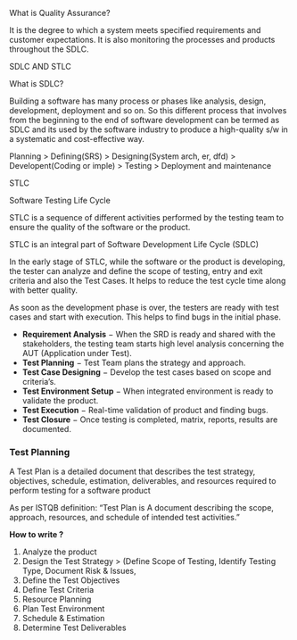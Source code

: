 What is Quality Assurance?

It is the degree to which a system meets specified requirements and  customer expectations. It is also monitoring the processes and products  throughout the SDLC.



SDLC AND STLC



What is SDLC?

Building a software has many process or phases like analysis, design, development, deployment and so on. So this different process that involves from the beginning to the end of software development can be termed as SDLC and its used by the software industry to produce a high-quality s/w in a systematic and cost-effective way. 

Planning > Defining(SRS) > Designing(System arch, er, dfd) > Developent(Coding or imple) > Testing > Deployment and maintenance



STLC

Software Testing Life Cycle

STLC is a sequence of different activities performed by the testing team to ensure the quality of the software or the product.

STLC is an integral part of Software Development Life Cycle (SDLC)

In the early stage of STLC, while the software or the product is  developing, the tester can analyze and define the scope of testing,  entry and exit criteria and also the Test Cases. It helps to reduce the  test cycle time along with better quality.

As soon as the development phase is over, the testers are ready with  test cases and start with execution. This helps to find bugs in the  initial phase.





- **Requirement Analysis** − When the SRD is ready and shared  with the stakeholders, the testing team starts high level analysis  concerning the AUT (Application under Test).
- **Test Planning** − Test Team plans the strategy and approach.
- **Test Case Designing** − Develop the test cases based on scope and criteria’s.
- **Test Environment Setup** − When integrated environment is ready to validate the product.
- **Test Execution** − Real-time validation of product and finding bugs.
- **Test Closure** − Once testing is completed, matrix, reports, results are documented.



### Test Planning 

A Test Plan is a detailed document that describes the test strategy, objectives, schedule,  estimation, deliverables, and resources required to perform testing for a software product

As per ISTQB definition: “Test Plan is A document describing the scope, approach, resources, and schedule of intended test activities.”

**How to write ?**

1. Analyze the product
2. Design the Test Strategy > (Define Scope of Testing, Identify Testing Type, Document Risk & Issues, 
3. Define the Test Objectives
4. Define Test Criteria
5. Resource Planning
6. Plan Test Environment
7. Schedule & Estimation
8. Determine Test Deliverables









